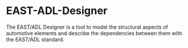 EAST-ADL-Designer
=================

The EAST/ADL Designer is a tool to model the structural aspects of automotive elements and describe the dependencies between them with the EAST/ADL standard.
